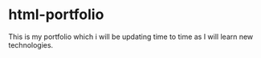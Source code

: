 # html-portfolio

This is my portfolio which i will be updating time to time as I will learn new technologies.
